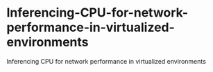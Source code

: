 # Inferencing-CPU-for-network-performance-in-virtualized-environments
Inferencing CPU for network performance in virtualized environments
